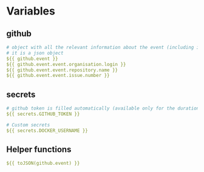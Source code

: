 # Variables

## github

```yaml
# object with all the relevant information about the event (including its name)
# it is a json object
${{ github.event }}
${{ github.event.event.organisation.login }}
${{ github.event.event.repository.name }}
${{ github.event.event.issue.number }}
```

## secrets

```yaml
# github token is filled automatically (available only for the duration of the run)
${{ secrets.GITHUB_TOKEN }}

# Custom secrets
${{ secrets.DOCKER_USERNAME }}
```

## Helper functions

```yaml
${{ toJSON(github.event) }}
```
